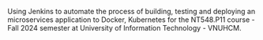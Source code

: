 Using Jenkins to automate the process of building, testing and deploying an microservices application to Docker, Kubernetes for the NT548.P11 course - Fall 2024 semester at University of Information Technology - VNUHCM.
